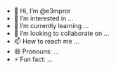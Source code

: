 - 👋 Hi, I’m @e3mpror
- 👀 I’m interested in ...
- 🌱 I’m currently learning ...
- 💞️ I’m looking to collaborate on ...
- 📫 How to reach me ...
- 😄 Pronouns: ...
- ⚡ Fun fact: ...

<!---
e3mpror/e3mpror is a ✨ special ✨ repository because its `README.md` (this file) appears on your GitHub profile.
You can click the Preview link to take a look at your changes.
--->
